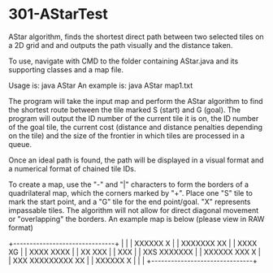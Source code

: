 # 301-AStarTest
AStar algorithm, finds the shortest direct path between two selected tiles on a 2D grid and and outputs the path visually and the distance taken.

To use, navigate with CMD to the folder containing AStar.java and its supporting classes and a map file.

Usage is:
java AStar <map file>
An example is:
java AStar map1.txt
  
The program will take the input map and perform the AStar algorithm to find the shortest route between the tile marked S (start) and G (goal).
The program will output the ID number of the current tile it is on, the ID number of the goal tile, the current cost (distance and distance penalties depending on the tile) and the size of the frontier in which tiles are processed in a queue.

Once an ideal path is found, the path will be displayed in a visual format and a numerical format of chained tile IDs.

To create a map, use the "-" and "|" characters to form the borders of a quadrilateral map, which the corners marked by "+".
Place one "S" tile to mark the start point, and a "G" tile for the end point/goal.  "X" represents impassable tiles.
The algorithm will not allow for direct diagonal movement or "overlapping" the borders.
An example map is below (please view in RAW format)

+-------------------------------+
|                               |
|        XXXXXX       X         |
|         XXXXXXX     XX        |
|            XXXX     XG        |
|            XXXX     XXXX      |
|   XX                 XXX      |
|   XXX                         |
|    XXS           XXXXXXX      |
|   XXXXXX       XXX     X      |
|    XXX XXXXXXXXX       XX     |
|         XXXXXX          X     |
|                               |
+-------------------------------+

